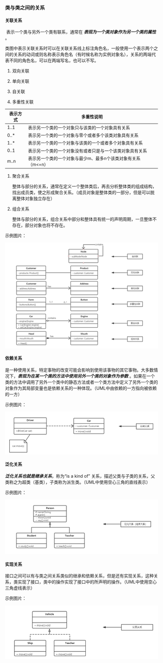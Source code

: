 ### 类与类之间的关系

#### 关联关系

​	表示一个类与另外一个类有联系，通常在 ***表现为一个类对象作为另一个类的属性*** 。

​	类图中表示关联关系时可以在关联关系线上标注角色名，一般使用一个表示两个之间的关系的动词或则名称表示角色名（有时候名称为实例对象名），关系的两端代表不同的角色名，可以在两端写名，也可以不写。

1. 双向关联

2. 单向关联

3. 自关联

4. 多重性关联

| 表示方式 | 多重性说明                                                   |
| -------- | ------------------------------------------------------------ |
| 1..1     | 表示另一个类的一个对象只与该类的一个对象具有关系             |
| 0..*     | 表示另一个类的一个对象与零个或者多个该类对象具有关系         |
| 1..*     | 表示另一个类的一个对象与该类的一个或者多个对象具有关系       |
| 0..1     | 表示另一个类的一个对象没有或者只是与一个该类对象具有关系     |
| m..n     | 表示另一个类的一个对象与最少m、最多n个该类对象有关系（m<=n） |

1. 聚合关系

    整体与部分的关系，通常在定义一个整体类后，再去分析整体类的组成结构，找出成员类，使之形成聚合关系。（成员对象是整体类的一部分，但是可以脱离整体对象独立存在）

2. 组合关系

    整体与部分的关系，组合关系中部分和整体具有统一的声明周期，一旦整体不存在，部分对象也将不存在。

 示例图片：

 ![10](https://github.com/lqcool/notes/blob/master/%E4%BB%93%E5%BA%93%E5%9B%BE%E5%BA%93/10.png)

#### 依赖关系

​	是一种使用关系，特定事物的改变可能会影响到使用该事物的其它事物。大多数情况下，***表现为在某一个类的方法中使用另外一个类的对象作为参数*** 。如果在一个类的方法中调用了另外一个类中的静态方法或者一个类方法中定义了另外一个类的对象作为其局部变量也是依赖关系的一种体现。（UML中由依赖的一方指向被依赖的一方）

 示例图片：

 ![11](https://github.com/lqcool/notes/blob/master/%E4%BB%93%E5%BA%93%E5%9B%BE%E5%BA%93/11.png)

#### 泛化关系

 ***泛化关系也就是继承关系***，称为“is a kind of” 关系，描述父类与子类的关系，父类称之为超类（基类），子类称为派生类。（UML中使用空心三角的直线表示）

 示例图片：

 ![12](https://github.com/lqcool/notes/blob/master/%E4%BB%93%E5%BA%93%E5%9B%BE%E5%BA%93/12.png)

#### 实现关系

接口之间可以有与类之间关系类似的继承和依赖关系，但是还有实现关系，这种关系，类实现了接口，类中的操作实现了接口中的所声明的操作。（UML中使用空心三角虚线表示）

 示例图片：

 ![13](https://github.com/lqcool/notes/blob/master/%E4%BB%93%E5%BA%93%E5%9B%BE%E5%BA%93/13.png)



